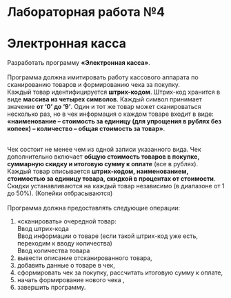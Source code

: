 # Лабораторная работа №4 <br/>
# Электронная касса <br/>

Разработать программу **«Электронная касса»**. <br/><br/>
Программа должна имитировать работу кассового аппарата по сканированию товаров и формированию чека за покупку.<br/>
Каждый товар идентифицируется **штрих-кодом**. Штрих-код хранится в виде **массива из четырех символов**. 
Каждый символ принимает значение **от ‘0’ до ‘9’**. Один и тот же товар может сканироваться несколько раз, но в чек информация 
о каждом товаре входит в виде:<br/>
**«наименование – стоимость за единицу (для упрощения в рублях без копеек) – количество – общая стоимость за товар»**.<br/><br/>

Чек состоит не менее чем из одной записи указанного вида. Чек дополнительно включает **общую стоимость товаров в покупке,
суммарную скидку и итоговую сумму к оплате** (все в рублях).<br/>
Каждый товар описывается **штрих-кодом, наименованием, стоимостью за единицу товара, скидкой в процентах от стоимости**.
Скидки устанавливаются на каждый товар независимо (в диапазоне от 1 до 50%). (Копейки отбрасываются)
<br/><br/>
Программа должна предоставлять следующие операции: <br/>
1) «сканировать» очередной товар:<br/>
Ввод штрих-кода<br/>
Ввод информации о товаре (если такой штрих-код уже есть, переходим к вводу количества)<br/>
Ввод количества товара<br/>
2) вывести описание отсканированного товара,<br/>
3) добавить данные о товаре в чек,<br/>
4) сформировать чек за покупку, рассчитать итоговую сумму к оплате,<br/>
5) начать формирование нового чека  ,<br/>
6) завершить программу.



